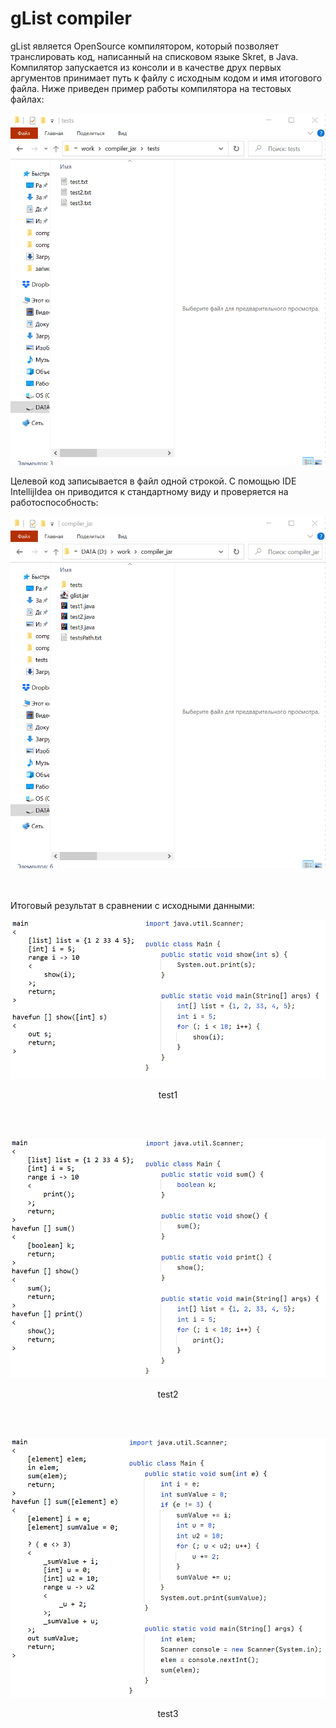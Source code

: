 # gList compiler
gList является OpenSource компилятором, который позволяет транслировать код, написанный на списковом языке Skret, в Java. 
Компилятор запускается из консоли и в качестве друх первых аргументов принимает путь к файлу с исходным кодом и имя итогового файла.
Ниже приведен пример работы компилятора на тестовых файлах:
<br>

<p align="center">
  <img width="635" src="https://github.com/YanaGv/YAPIS/blob/main/docs/yapis123.gif?raw=true" alt="Compile test1">
</p>
Целевой код записывается в файл одной строкой. С помощью IDE IntellijIdea он приводится к стандартному виду и проверяется на работоспособность:
<p align="center">
  <img width="635" src="https://github.com/YanaGv/YAPIS/blob/main/docs/yapis2123.gif?raw=true" alt="Compile test1">
</p>
<br>
<br>
Итоговый результат в сравнении с исходными данными:
<br>

<p align="center">
<img src="https://github.com/YanaGv/YAPIS/blob/main/docs/test1.png?raw=true">
</p>
<p align="center">test1</p>
<br>
<br>
<p align="center">
<img src="https://github.com/YanaGv/YAPIS/blob/main/docs/test2.png?raw=true">
</p>
<p align="center">test2</p>
<br>
<br>
<p align="center">
<img src="https://github.com/YanaGv/YAPIS/blob/main/docs/test3.png?raw=true">
</p>
<p align="center">test3</p>